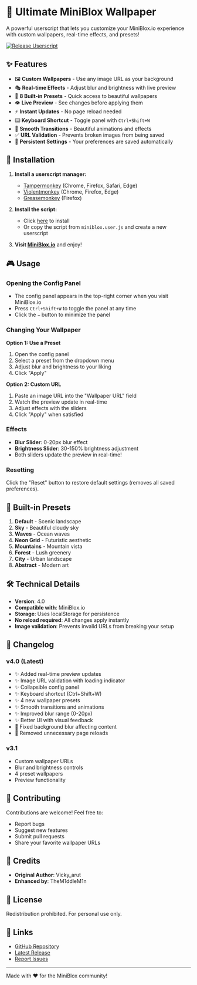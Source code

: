 # 🎨 Ultimate MiniBlox Wallpaper

A powerful userscript that lets you customize your MiniBlox.io experience with custom wallpapers, real-time effects, and presets!

[![Release Userscript](https://github.com/TheM1ddleM1n/MinibloxWallpaper/actions/workflows/publish.yml/badge.svg?branch=main&event=release)](https://github.com/TheM1ddleM1n/MinibloxWallpaper/actions/workflows/publish.yml)

## ✨ Features

- 🖼️ **Custom Wallpapers** - Use any image URL as your background
- 🎭 **Real-time Effects** - Adjust blur and brightness with live preview
- 🎨 **8 Built-in Presets** - Quick access to beautiful wallpapers
- 👁️ **Live Preview** - See changes before applying them
- ⚡ **Instant Updates** - No page reload needed
- ⌨️ **Keyboard Shortcut** - Toggle panel with `Ctrl+Shift+W`
- 🔄 **Smooth Transitions** - Beautiful animations and effects
- ✅ **URL Validation** - Prevents broken images from being saved
- 💾 **Persistent Settings** - Your preferences are saved automatically

## 🚀 Installation

1. **Install a userscript manager:**
   - [Tampermonkey](https://www.tampermonkey.net/) (Chrome, Firefox, Safari, Edge)
   - [Violentmonkey](https://violentmonkey.github.io/) (Chrome, Firefox, Edge)
   - [Greasemonkey](https://www.greasespot.net/) (Firefox)

2. **Install the script:**
   - Click [here](https://github.com/TheM1ddleM1n/MinibloxWallpaper/releases/latest/download/miniblox.user.js) to install
   - Or copy the script from `miniblox.user.js` and create a new userscript

3. **Visit [MiniBlox.io](https://miniblox.io/)** and enjoy!

## 🎮 Usage

### Opening the Config Panel
- The config panel appears in the top-right corner when you visit MiniBlox.io
- Press `Ctrl+Shift+W` to toggle the panel at any time
- Click the `−` button to minimize the panel

### Changing Your Wallpaper

**Option 1: Use a Preset**
1. Open the config panel
2. Select a preset from the dropdown menu
3. Adjust blur and brightness to your liking
4. Click "Apply"

**Option 2: Custom URL**
1. Paste an image URL into the "Wallpaper URL" field
2. Watch the preview update in real-time
3. Adjust effects with the sliders
4. Click "Apply" when satisfied

### Effects

- **Blur Slider**: 0-20px blur effect
- **Brightness Slider**: 30-150% brightness adjustment
- Both sliders update the preview in real-time!

### Resetting

Click the "Reset" button to restore default settings (removes all saved preferences).

## 🎨 Built-in Presets

1. **Default** - Scenic landscape
2. **Sky** - Beautiful cloudy sky
3. **Waves** - Ocean waves
4. **Neon Grid** - Futuristic aesthetic
5. **Mountains** - Mountain vista
6. **Forest** - Lush greenery
7. **City** - Urban landscape
8. **Abstract** - Modern art

## 🛠️ Technical Details

- **Version**: 4.0
- **Compatible with**: MiniBlox.io
- **Storage**: Uses localStorage for persistence
- **No reload required**: All changes apply instantly
- **Image validation**: Prevents invalid URLs from breaking your setup

## 📝 Changelog

### v4.0 (Latest)
- ✨ Added real-time preview updates
- ✨ Image URL validation with loading indicator
- ✨ Collapsible config panel
- ✨ Keyboard shortcut (Ctrl+Shift+W)
- ✨ 4 new wallpaper presets
- ✨ Smooth transitions and animations
- ✨ Improved blur range (0-20px)
- ✨ Better UI with visual feedback
- 🐛 Fixed background blur affecting content
- 🐛 Removed unnecessary page reloads

### v3.1
- Custom wallpaper URLs
- Blur and brightness controls
- 4 preset wallpapers
- Preview functionality

## 🤝 Contributing

Contributions are welcome! Feel free to:
- Report bugs
- Suggest new features
- Submit pull requests
- Share your favorite wallpaper URLs

## 👥 Credits

- **Original Author**: Vicky_arut
- **Enhanced by**: TheM1ddleM1n

## 📜 License

Redistribution prohibited. For personal use only.

## 🔗 Links

- [GitHub Repository](https://github.com/TheM1ddleM1n/MinibloxWallpaper)
- [Latest Release](https://github.com/TheM1ddleM1n/MinibloxWallpaper/releases/latest)
- [Report Issues](https://github.com/TheM1ddleM1n/MinibloxWallpaper/issues)

---

Made with ❤️ for the MiniBlox community!
